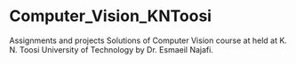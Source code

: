 # Computer_Vision_KNToosi
Assignments and projects Solutions of Computer Vision course at held at K. N. Toosi University of Technology by Dr. Esmaeil Najafi.
